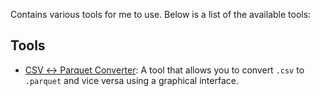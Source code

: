 Contains various tools for me to use. Below is a list of the available tools:

## Tools

- [CSV ↔ Parquet Converter](./csv2parpuet/README.md): A tool that allows you to convert `.csv` to `.parquet` and vice versa using a graphical interface.
